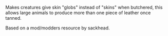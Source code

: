 
Makes creatures give skin "globs" instead of "skins" when butchered, this allows large animals to
produce more than one piece of leather once tanned.

Based on a mod/modders resource by sackhead.
